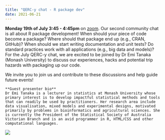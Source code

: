 ```yaml
---
title: "QERC-y chat - R package dev"
date: 2021-06-21
---
```


**Monday 19th of July 3:45 - 4:45pm** on [zoom](https://unimelb.zoom.us/j/3172750775?pwd=VjFEVjBtT1VUQlp1WWZlZHRoMWthZz09). 
Our second community chat is all about R package development! When should your piece of code become a package? Where should that package end up (e.g., CRAN, GitHub)? When should we start writing documentation and unit tests? Do standard practices work with all applications (e.g., big data and models)? For the July QERC-y chat, we are excited to be joined by Dr Emi Tanaka (Monash University) to discuss our experiences, hacks and potential trip hazards with packaging up our code.

We invite you to join us and contribute to these discussions and help guide future events!

```
**Guest presenter bio**
Dr Emi Tanaka is a lecturer in statistics at Monash University whose primary interest is to develop impactful statistical methods and tools that can readily be used by practitioners. Her research area include data visualisation, mixed models and experimental designs, motivated primarily by problems in bioinformatics and agricultural sciences. She is currently the President of the Statistical Society of Australia Victorian Branch and is an avid programmer in R, HTML/CSS and other computational languages.
```

![](/images/qercychat2_pkg.jpg)
